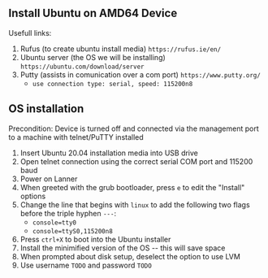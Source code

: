## Install Ubuntu on AMD64 Device

Usefull links:

1. Rufus (to create ubuntu install media) `https://rufus.ie/en/`
2. Ubuntu server (the OS we will be installing) `https://ubuntu.com/download/server`
3. Putty (assists in comunication over a com port) `https://www.putty.org/`
    * `use connection type: serial, speed: 115200n8`


## OS installation

Precondition: Device is turned off and connected via the management port to a machine with telnet/PuTTY installed

1. Insert Ubuntu 20.04 installation media into USB drive
2. Open telnet connection using the correct serial COM port and 115200 baud
3. Power on Lanner
4. When greeted with the grub bootloader, press `e` to edit the "Install" options
5. Change the line that begins with `linux` to add the following two flags before the triple hyphen `---`:
    * `console=tty0`
    * `console=ttyS0,115200n8`
6. Press `ctrl+X` to boot into the Ubuntu installer
7. Install the minimified version of the OS -- this will save space
8. When prompted about disk setup, deselect the option to use LVM
9. Use username `TODO` and password `TODO`
